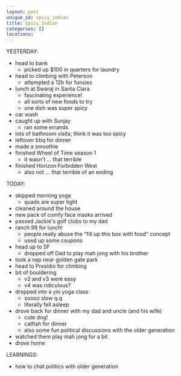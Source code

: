 ```yaml
---
layout: post
unique_id: spicy_indian
title: Spicy Indian
categories: []
locations: 
---
```


YESTERDAY:
* head to bank
  * picked up $100 in quarters for laundry
* head to climbing with Peterson
  * attempted a 12b for funsies
* lunch at Swaraj in Santa Clara
  * fascinating experience!
  * all sorts of new foods to try
  * one dish was super spicy
* car wash
* caught up with Sunjay
  * ran some errands
* lots of bathroom visits; think it was too spicy
* leftover bbq for dinner
* made a smoothie
* finished Wheel of Time season 1
  * it wasn't ... that terrible
* finished Horizon Forbidden West
  * also not ... that terrible of an ending

TODAY:
* skipped morning yoga
  * quads are super tight
* cleaned around the house
* new pack of comfy face masks arrived
* passed Jackie's golf clubs to my dad
* ranch 99 for lunch!
  * people really abuse the "fill up this box with food" concept
  * used up some coupons
* head up to SF
  * dropped off Dad to play mah jong with his brother
* took a nap near golden gate park
* head to Presidio for climbing
* bit of bouldering
  * v2 and v3 were easy
  * v4 was ridiculous?
* dropped into a yin yoga class
  * soooo slow q.q
  * literally fell asleep
* drove back for dinner with my dad and uncle (and his wife)
  * cute dog!
  * catfish for dinner
  * also some fun political discussions with the older generation
* watched them play mah jong for a bit
* drove home

LEARNINGS:
* how to chat politics with older generation
